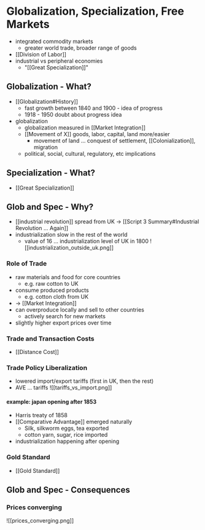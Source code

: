 # Globalization, Specialization, Free Markets
- integrated commodity markets
	- greater world trade, broader range of goods
- [[Division of Labor]]
- industrial vs peripheral economies
	- "[[Great Specialization]]"

## Globalization - What?
- [[Globalization#History]]
	- fast growth between 1840 and 1900 - idea of progress
	- 1918 - 1950 doubt about progress idea
- globalization
	- globalization measured in [[Market Integration]]
	- [[Movement of X]] goods, labor, capital, land more/easier
		- movement of land ... conquest of settlement, [[Colonialization]], migration
	- political, social, cultural, regulatory, etc implications
	
## Specialization - What?
- [[Great Specialization]]

## Glob and Spec - Why?
- [[industrial revolution]] spread from UK -> [[Script 3 Summary#Industrial Revolution ... Again]]
- industrialization slow in the rest of the world
	- value of 16 ... industrialization level of UK in 1800
![[industrialization_outside_uk.png]]
### Role of Trade
- raw materials and food for core countries
	- e.g. raw cotton to UK
- consume produced products
	- e.g. cotton cloth from UK
- -> [[Market Integration]]
- can overproduce locally and sell to other countries
	- actively search for new markets
- slightly higher export prices over time

### Trade and Transaction Costs
- [[Distance Cost]]

### Trade Policy Liberalization
- lowered import/export tariffs (first in UK, then the rest)
- AVE ... tariffs
![[tariffs_vs_import.png]]
#### example: japan opening after 1853
- Harris treaty of 1858
- [[Comparative Advantage]] emerged naturally
	- Silk, silkworm eggs, tea exported
	- cotton yarn, sugar, rice imported
- industrialization happening after opening

### Gold Standard
- [[Gold Standard]]

## Glob and Spec - Consequences
### Prices converging
![[prices_converging.png]]
